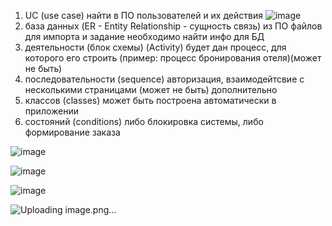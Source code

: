 1. UC (use case) найти в ПО пользователей и их действия
   ![image](https://github.com/sxdmatheww/DemoEkzamen/assets/97594112/6fb845c7-6da7-4895-8f86-28a867ce1f0d)
3. база данных (ER - Entity Relationship - сущность связь) из ПО файлов для импорта и задание необходимо найти инфо для БД
4. деятельности (блок схемы) (Activity) будет дан процесс, для которого его строить (пример: процесс бронирования отеля)(может не быть)
5. последовательности (sequence) авторизация, взаимодейтсвие с несколькими страницами (может не быть) дополнительно
6. классов (classes) может быть построена автоматически в приложении
7. состояний (conditions) либо блокировка системы, либо формирование заказа

![image](https://github.com/sxdmatheww/DemoEkzamen/assets/97594112/c649212e-4f0e-4a06-aa09-a785e189838a)

![image](https://github.com/sxdmatheww/DemoEkzamen/assets/97594112/eaf9f03f-a440-4225-8558-c0f9a6f8c5e8)

![image](https://github.com/sxdmatheww/DemoEkzamen/assets/97594112/cf982662-8c1f-4c93-9407-307b2b7483ad)

![Uploading image.png…]()
